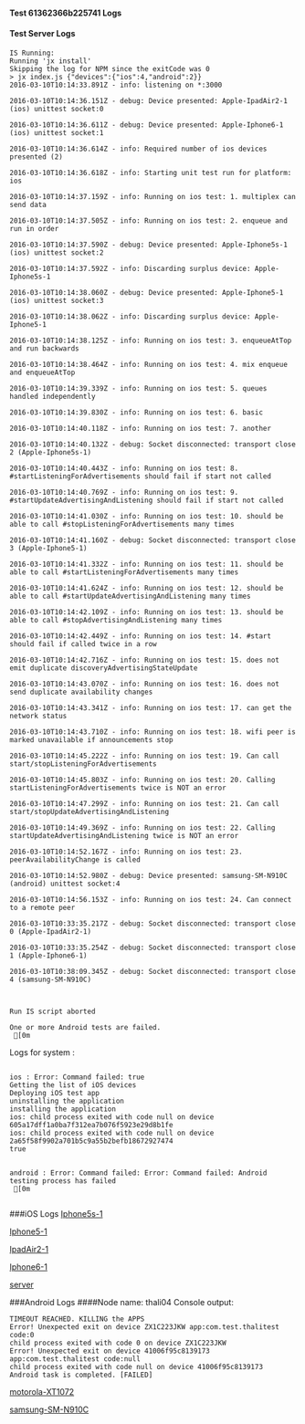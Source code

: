 #### Test 61362366b225741 Logs

#### Test Server Logs
```
IS Running:
Running 'jx install'
Skipping the log for NPM since the exitCode was 0
> jx index.js {"devices":{"ios":4,"android":2}}
2016-03-10T10:14:33.891Z - info: listening on *:3000

2016-03-10T10:14:36.151Z - debug: Device presented: Apple-IpadAir2-1 (ios) unittest socket:0

2016-03-10T10:14:36.611Z - debug: Device presented: Apple-Iphone6-1 (ios) unittest socket:1

2016-03-10T10:14:36.614Z - info: Required number of ios devices presented (2)

2016-03-10T10:14:36.618Z - info: Starting unit test run for platform: ios

2016-03-10T10:14:37.159Z - info: Running on ios test: 1. multiplex can send data

2016-03-10T10:14:37.505Z - info: Running on ios test: 2. enqueue and run in order

2016-03-10T10:14:37.590Z - debug: Device presented: Apple-Iphone5s-1 (ios) unittest socket:2

2016-03-10T10:14:37.592Z - info: Discarding surplus device: Apple-Iphone5s-1

2016-03-10T10:14:38.060Z - debug: Device presented: Apple-Iphone5-1 (ios) unittest socket:3

2016-03-10T10:14:38.062Z - info: Discarding surplus device: Apple-Iphone5-1

2016-03-10T10:14:38.125Z - info: Running on ios test: 3. enqueueAtTop and run backwards

2016-03-10T10:14:38.464Z - info: Running on ios test: 4. mix enqueue and enqueueAtTop

2016-03-10T10:14:39.339Z - info: Running on ios test: 5. queues handled independently

2016-03-10T10:14:39.830Z - info: Running on ios test: 6. basic

2016-03-10T10:14:40.118Z - info: Running on ios test: 7. another

2016-03-10T10:14:40.132Z - debug: Socket disconnected: transport close 2 (Apple-Iphone5s-1)

2016-03-10T10:14:40.443Z - info: Running on ios test: 8. #startListeningForAdvertisements should fail if start not called

2016-03-10T10:14:40.769Z - info: Running on ios test: 9. #startUpdateAdvertisingAndListening should fail if start not called

2016-03-10T10:14:41.030Z - info: Running on ios test: 10. should be able to call #stopListeningForAdvertisements many times

2016-03-10T10:14:41.160Z - debug: Socket disconnected: transport close 3 (Apple-Iphone5-1)

2016-03-10T10:14:41.332Z - info: Running on ios test: 11. should be able to call #startListeningForAdvertisements many times

2016-03-10T10:14:41.624Z - info: Running on ios test: 12. should be able to call #startUpdateAdvertisingAndListening many times

2016-03-10T10:14:42.109Z - info: Running on ios test: 13. should be able to call #stopAdvertisingAndListening many times

2016-03-10T10:14:42.449Z - info: Running on ios test: 14. #start should fail if called twice in a row

2016-03-10T10:14:42.716Z - info: Running on ios test: 15. does not emit duplicate discoveryAdvertisingStateUpdate

2016-03-10T10:14:43.070Z - info: Running on ios test: 16. does not send duplicate availability changes

2016-03-10T10:14:43.341Z - info: Running on ios test: 17. can get the network status

2016-03-10T10:14:43.710Z - info: Running on ios test: 18. wifi peer is marked unavailable if announcements stop

2016-03-10T10:14:45.222Z - info: Running on ios test: 19. Can call start/stopListeningForAdvertisements

2016-03-10T10:14:45.803Z - info: Running on ios test: 20. Calling startListeningForAdvertisements twice is NOT an error

2016-03-10T10:14:47.299Z - info: Running on ios test: 21. Can call start/stopUpdateAdvertisingAndListening

2016-03-10T10:14:49.369Z - info: Running on ios test: 22. Calling startUpdateAdvertisingAndListening twice is NOT an error

2016-03-10T10:14:52.167Z - info: Running on ios test: 23. peerAvailabilityChange is called

2016-03-10T10:14:52.980Z - debug: Device presented: samsung-SM-N910C (android) unittest socket:4

2016-03-10T10:14:56.153Z - info: Running on ios test: 24. Can connect to a remote peer

2016-03-10T10:33:35.217Z - debug: Socket disconnected: transport close 0 (Apple-IpadAir2-1)

2016-03-10T10:33:35.254Z - debug: Socket disconnected: transport close 1 (Apple-Iphone6-1)

2016-03-10T10:38:09.345Z - debug: Socket disconnected: transport close 4 (samsung-SM-N910C)


 
Run IS script aborted
 
One or more Android tests are failed.
 [0m

```


Logs for system : 
```

ios : Error: Command failed: true
Getting the list of iOS devices 
Deploying iOS test app 
uninstalling the application 
installing the application 
ios: child process exited with code null on device 605a17dff1a0ba7f312ea7b076f5923e29d8b1fe 
ios: child process exited with code null on device 2a65f58f9902a701b5c9a55b2befb18672927474 
true


android : Error: Command failed: Error: Command failed: Android testing process has failed
 [0m


```
###iOS Logs
[Iphone5s-1](https://github.com/ThaliTester/TestResults/blob/61362366b225741_Make_CI_build_and_unit_tests_pass_vjrantal/iOS_Iphone5s-1.md)

[Iphone5-1](https://github.com/ThaliTester/TestResults/blob/61362366b225741_Make_CI_build_and_unit_tests_pass_vjrantal/iOS_Iphone5-1.md)

[IpadAir2-1](https://github.com/ThaliTester/TestResults/blob/61362366b225741_Make_CI_build_and_unit_tests_pass_vjrantal/iOS_IpadAir2-1.md)

[Iphone6-1](https://github.com/ThaliTester/TestResults/blob/61362366b225741_Make_CI_build_and_unit_tests_pass_vjrantal/iOS_Iphone6-1.md)

[server](https://github.com/ThaliTester/TestResults/blob/61362366b225741_Make_CI_build_and_unit_tests_pass_vjrantal/iOS_server.md)


###Android Logs
####Node name: thali04
Console output:
```
TIMEOUT REACHED. KILLING the APPS
Error! Unexpected exit on device ZX1C223JKW app:com.test.thalitest code:0 
child process exited with code 0 on device ZX1C223JKW 
Error! Unexpected exit on device 41006f95c8139173 app:com.test.thalitest code:null 
child process exited with code null on device 41006f95c8139173 
Android task is completed. [FAILED]
```
[motorola-XT1072](https://github.com/ThaliTester/TestResults/blob/61362366b225741_Make_CI_build_and_unit_tests_pass_vjrantal/thali04_motorola-XT1072.md)

[samsung-SM-N910C](https://github.com/ThaliTester/TestResults/blob/61362366b225741_Make_CI_build_and_unit_tests_pass_vjrantal/thali04_samsung-SM-N910C.md)




